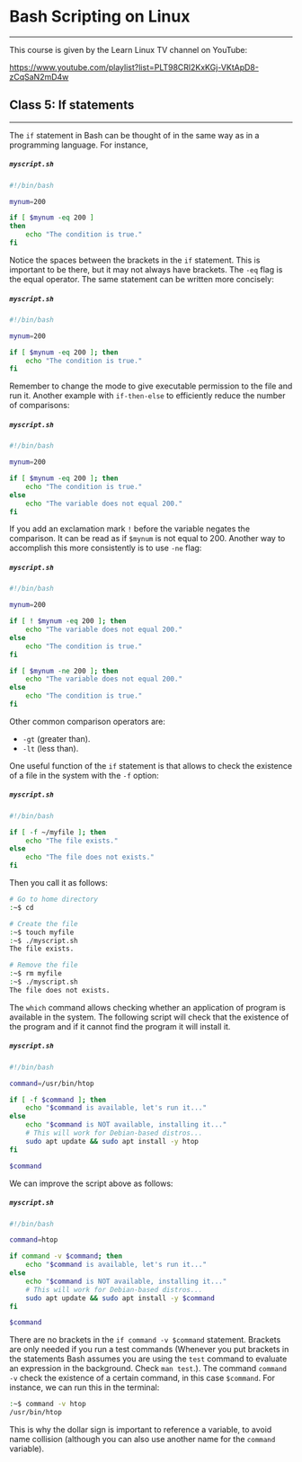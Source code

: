 # Bash Scripting on Linux

---

This course is given by the Learn Linux TV channel on YouTube:

https://www.youtube.com/playlist?list=PLT98CRl2KxKGj-VKtApD8-zCqSaN2mD4w

<!---
## TOC Classes

---

5. [If statements](#id-class5)

<div id='id-class5'/>
--->
## Class 5: If statements

---

The `if` statement in Bash can be thought of in the same way as in a programming language. For instance,

##### **`myscript.sh`**
```bash
#!/bin/bash

mynum=200

if [ $mynum -eq 200 ]
then
    echo "The condition is true."
fi
```

Notice the spaces between the brackets in the `if` statement. This is important to be there, but it may not always have brackets. The `-eq` flag is the equal operator. The same statement can be written more concisely:

##### **`myscript.sh`**
```bash
#!/bin/bash

mynum=200

if [ $mynum -eq 200 ]; then
    echo "The condition is true."
fi
```

Remember to change the mode to give executable permission to the file and run it. Another example with `if-then-else` to efficiently reduce the number of comparisons:

##### **`myscript.sh`**
```bash
#!/bin/bash

mynum=200

if [ $mynum -eq 200 ]; then
    echo "The condition is true."
else
    echo "The variable does not equal 200."
fi
```

If you add an exclamation mark `!` before the variable negates the comparison. It can be read as if `$mynum` is not equal to 200. Another way to accomplish this more consistently is to use `-ne` flag:

##### **`myscript.sh`**
```bash
#!/bin/bash

mynum=200

if [ ! $mynum -eq 200 ]; then
    echo "The variable does not equal 200."
else
    echo "The condition is true."
fi

if [ $mynum -ne 200 ]; then
    echo "The variable does not equal 200."
else
    echo "The condition is true."
fi
```

Other common comparison operators are:
- `-gt` (greater than).
- `-lt` (less than).


One useful function of the `if` statement is that allows to check the existence of a file in the system with the `-f` option:

##### **`myscript.sh`**
```bash
#!/bin/bash

if [ -f ~/myfile ]; then
    echo "The file exists."
else
    echo "The file does not exists."
fi
```

Then you call it as follows:

```bash
# Go to home directory
:~$ cd

# Create the file
:~$ touch myfile
:~$ ./myscript.sh
The file exists.

# Remove the file
:~$ rm myfile
:~$ ./myscript.sh
The file does not exists.
```

The `which` command allows checking whether an application of program is available in the system. The following script will check that the existence of the program and if it cannot find the program it will install it.

##### **`myscript.sh`**
```bash
#!/bin/bash

command=/usr/bin/htop

if [ -f $command ]; then
    echo "$command is available, let's run it..."
else
    echo "$command is NOT available, installing it..."
    # This will work for Debian-based distros...
    sudo apt update && sudo apt install -y htop
fi

$command
```

We can improve the script above as follows:

##### **`myscript.sh`**
```bash
#!/bin/bash

command=htop

if command -v $command; then
    echo "$command is available, let's run it..."
else
    echo "$command is NOT available, installing it..."
    # This will work for Debian-based distros...
    sudo apt update && sudo apt install -y $command
fi

$command
```

There are no brackets in the `if command -v $command` statement. Brackets are only needed if you run a test commands (Whenever you put brackets in the statements Bash assumes you are using the `test` command to evaluate an expression in the background. Check `man test`.). The command `command -v` check the existence of a certain command, in this case `$command`. For instance, we can run this in the terminal:

```bash
:~$ command -v htop
/usr/bin/htop
```

This is why the dollar sign is important to reference a variable, to avoid name collision (although you can also use another name for the `command` variable).

